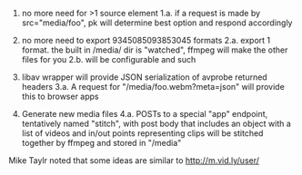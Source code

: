 1. no more need for >1 source element
1.a. if a request is made by src="media/foo", pk will determine best option and respond accordingly

2. no more need to export 9345085093853045 formats
2.a. export 1 format. the built in /media/ dir is "watched", ffmpeg will make the other files for you
2.b. will be configurable and such

3. libav wrapper will provide JSON serialization of avprobe returned headers
3.a. A request for "/media/foo.webm?meta=json" will provide this to browser apps

4. Generate new media files
4.a. POSTs to a special "app" endpoint, tentatively named "stitch", with post body that includes an object with a list of videos and in/out points representing clips will be stitched together by ffmpeg and stored in "/media"


Mike Taylr noted that some ideas are similar to http://m.vid.ly/user/